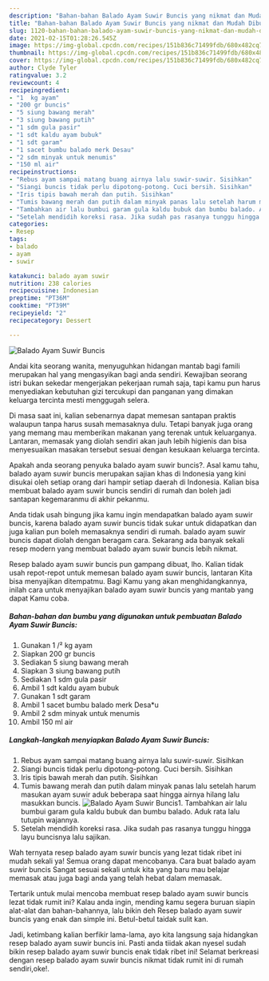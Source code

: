 ```yaml
---
description: "Bahan-bahan Balado Ayam Suwir Buncis yang nikmat dan Mudah Dibuat"
title: "Bahan-bahan Balado Ayam Suwir Buncis yang nikmat dan Mudah Dibuat"
slug: 1120-bahan-bahan-balado-ayam-suwir-buncis-yang-nikmat-dan-mudah-dibuat
date: 2021-02-15T01:28:26.545Z
image: https://img-global.cpcdn.com/recipes/151b836c71499fdb/680x482cq70/balado-ayam-suwir-buncis-foto-resep-utama.jpg
thumbnail: https://img-global.cpcdn.com/recipes/151b836c71499fdb/680x482cq70/balado-ayam-suwir-buncis-foto-resep-utama.jpg
cover: https://img-global.cpcdn.com/recipes/151b836c71499fdb/680x482cq70/balado-ayam-suwir-buncis-foto-resep-utama.jpg
author: Clyde Tyler
ratingvalue: 3.2
reviewcount: 4
recipeingredient:
- "1  kg ayam"
- "200 gr buncis"
- "5 siung bawang merah"
- "3 siung bawang putih"
- "1 sdm gula pasir"
- "1 sdt kaldu ayam bubuk"
- "1 sdt garam"
- "1 sacet bumbu balado merk Desau"
- "2 sdm minyak untuk menumis"
- "150 ml air"
recipeinstructions:
- "Rebus ayam sampai matang buang airnya lalu suwir-suwir. Sisihkan"
- "Siangi buncis tidak perlu dipotong-potong. Cuci bersih. Sisihkan"
- "Iris tipis bawah merah dan putih. Sisihkan"
- "Tumis bawang merah dan putih dalam minyak panas lalu setelah harum masukan ayam suwir aduk beberapa saat hingga airnya hilang lalu masukkan buncis."
- "Tambahkan air lalu bumbui garam gula kaldu bubuk dan bumbu balado. Aduk rata lalu tutupin wajannya."
- "Setelah mendidih koreksi rasa. Jika sudah pas rasanya tunggu hingga layu buncisnya lalu sajikan."
categories:
- Resep
tags:
- balado
- ayam
- suwir

katakunci: balado ayam suwir 
nutrition: 238 calories
recipecuisine: Indonesian
preptime: "PT36M"
cooktime: "PT39M"
recipeyield: "2"
recipecategory: Dessert

---
```



![Balado Ayam Suwir Buncis](https://img-global.cpcdn.com/recipes/151b836c71499fdb/680x482cq70/balado-ayam-suwir-buncis-foto-resep-utama.jpg)

Andai kita seorang wanita, menyuguhkan hidangan mantab bagi famili merupakan hal yang mengasyikan bagi anda sendiri. Kewajiban seorang istri bukan sekedar mengerjakan pekerjaan rumah saja, tapi kamu pun harus menyediakan kebutuhan gizi tercukupi dan panganan yang dimakan keluarga tercinta mesti menggugah selera.

Di masa  saat ini, kalian sebenarnya dapat memesan santapan praktis walaupun tanpa harus susah memasaknya dulu. Tetapi banyak juga orang yang memang mau memberikan makanan yang terenak untuk keluarganya. Lantaran, memasak yang diolah sendiri akan jauh lebih higienis dan bisa menyesuaikan masakan tersebut sesuai dengan kesukaan keluarga tercinta. 



Apakah anda seorang penyuka balado ayam suwir buncis?. Asal kamu tahu, balado ayam suwir buncis merupakan sajian khas di Indonesia yang kini disukai oleh setiap orang dari hampir setiap daerah di Indonesia. Kalian bisa membuat balado ayam suwir buncis sendiri di rumah dan boleh jadi santapan kegemaranmu di akhir pekanmu.

Anda tidak usah bingung jika kamu ingin mendapatkan balado ayam suwir buncis, karena balado ayam suwir buncis tidak sukar untuk didapatkan dan juga kalian pun boleh memasaknya sendiri di rumah. balado ayam suwir buncis dapat diolah dengan beragam cara. Sekarang ada banyak sekali resep modern yang membuat balado ayam suwir buncis lebih nikmat.

Resep balado ayam suwir buncis pun gampang dibuat, lho. Kalian tidak usah repot-repot untuk memesan balado ayam suwir buncis, lantaran Kita bisa menyajikan ditempatmu. Bagi Kamu yang akan menghidangkannya, inilah cara untuk menyajikan balado ayam suwir buncis yang mantab yang dapat Kamu coba.

<!--inarticleads1-->

##### Bahan-bahan dan bumbu yang digunakan untuk pembuatan Balado Ayam Suwir Buncis:

1. Gunakan 1 /² kg ayam
1. Siapkan 200 gr buncis
1. Sediakan 5 siung bawang merah
1. Siapkan 3 siung bawang putih
1. Sediakan 1 sdm gula pasir
1. Ambil 1 sdt kaldu ayam bubuk
1. Gunakan 1 sdt garam
1. Ambil 1 sacet bumbu balado merk Desa*u
1. Ambil 2 sdm minyak untuk menumis
1. Ambil 150 ml air




<!--inarticleads2-->

##### Langkah-langkah menyiapkan Balado Ayam Suwir Buncis:

1. Rebus ayam sampai matang buang airnya lalu suwir-suwir. Sisihkan
1. Siangi buncis tidak perlu dipotong-potong. Cuci bersih. Sisihkan
1. Iris tipis bawah merah dan putih. Sisihkan
1. Tumis bawang merah dan putih dalam minyak panas lalu setelah harum masukan ayam suwir aduk beberapa saat hingga airnya hilang lalu masukkan buncis.
<img src="https://img-global.cpcdn.com/steps/02fb3ca80347a998/160x128cq70/balado-ayam-suwir-buncis-langkah-memasak-4-foto.jpg" alt="Balado Ayam Suwir Buncis">1. Tambahkan air lalu bumbui garam gula kaldu bubuk dan bumbu balado. Aduk rata lalu tutupin wajannya.
1. Setelah mendidih koreksi rasa. Jika sudah pas rasanya tunggu hingga layu buncisnya lalu sajikan.




Wah ternyata resep balado ayam suwir buncis yang lezat tidak ribet ini mudah sekali ya! Semua orang dapat mencobanya. Cara buat balado ayam suwir buncis Sangat sesuai sekali untuk kita yang baru mau belajar memasak atau juga bagi anda yang telah hebat dalam memasak.

Tertarik untuk mulai mencoba membuat resep balado ayam suwir buncis lezat tidak rumit ini? Kalau anda ingin, mending kamu segera buruan siapin alat-alat dan bahan-bahannya, lalu bikin deh Resep balado ayam suwir buncis yang enak dan simple ini. Betul-betul taidak sulit kan. 

Jadi, ketimbang kalian berfikir lama-lama, ayo kita langsung saja hidangkan resep balado ayam suwir buncis ini. Pasti anda tiidak akan nyesel sudah bikin resep balado ayam suwir buncis enak tidak ribet ini! Selamat berkreasi dengan resep balado ayam suwir buncis nikmat tidak rumit ini di rumah sendiri,oke!.

